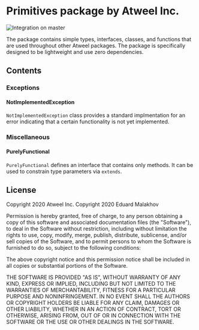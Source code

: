 # Primitives package by Atweel Inc.

![Integration on master](https://github.com/atweel/primitives/workflows/Integrate%20master%20branch/badge.svg?branch=master)

The package contains simple types, interfaces, classes, and functions that are used throughout other Atweel packages. The package is specifically designed to be lightweight and use zero dependencies.

## Contents

### Exceptions

#### NotImplementedException

`NotImplementedException` class provides a standard implmentation for an error indicating that a certain functionality is not yet implemented.

### Miscellaneous

#### PurelyFunctional

`PurelyFunctional` defines an interface that contains only methods. It can be used to constrain type parameters via `extends`.

## License

Copyright 2020 Atweel Inc.
Copyright 2020 Eduard Malakhov

Permission is hereby granted, free of charge, to any person obtaining a copy of this software and associated documentation files (the "Software"), to deal in the Software without restriction, including without limitation the rights to use, copy, modify, merge, publish, distribute, sublicense, and/or sell copies of the Software, and to permit persons to whom the Software is furnished to do so, subject to the following conditions:

The above copyright notice and this permission notice shall be included in all copies or substantial portions of the Software.

THE SOFTWARE IS PROVIDED "AS IS", WITHOUT WARRANTY OF ANY KIND, EXPRESS OR IMPLIED, INCLUDING BUT NOT LIMITED TO THE WARRANTIES OF MERCHANTABILITY, FITNESS FOR A PARTICULAR PURPOSE AND NONINFRINGEMENT. IN NO EVENT SHALL THE AUTHORS OR COPYRIGHT HOLDERS BE LIABLE FOR ANY CLAIM, DAMAGES OR OTHER LIABILITY, WHETHER IN AN ACTION OF CONTRACT, TORT OR OTHERWISE, ARISING FROM, OUT OF OR IN CONNECTION WITH THE SOFTWARE OR THE USE OR OTHER DEALINGS IN THE SOFTWARE.